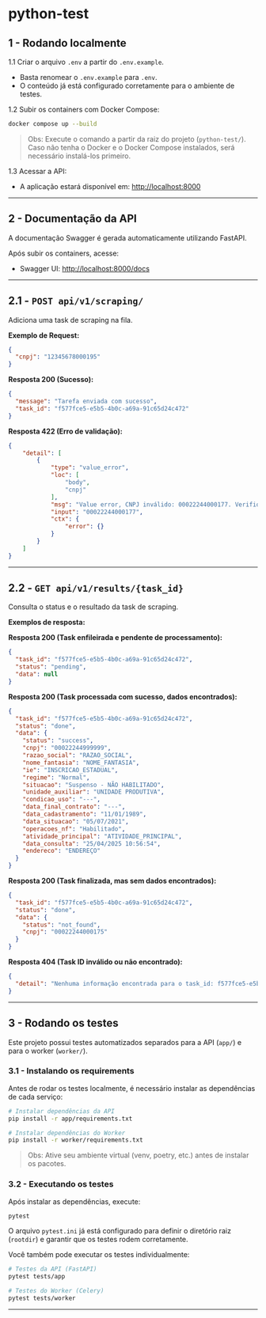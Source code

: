 # python-test

## 1 - Rodando localmente

1.1 Criar o arquivo `.env` a partir do `.env.example`.
- Basta renomear o `.env.example` para `.env`.
- O conteúdo já está configurado corretamente para o ambiente de testes.

1.2 Subir os containers com Docker Compose:

```bash
docker compose up --build
```

> Obs: Execute o comando a partir da raiz do projeto (`python-test/`). Caso não tenha o Docker e o Docker Compose instalados, será necessário instalá-los primeiro.

1.3 Acessar a API:

- A aplicação estará disponível em: [http://localhost:8000](http://localhost:8000)

---

## 2 - Documentação da API

A documentação Swagger é gerada automaticamente utilizando FastAPI.

Após subir os containers, acesse:

- Swagger UI: [http://localhost:8000/docs](http://localhost:8000/docs)

---

## 2.1 - `POST api/v1/scraping/`

Adiciona uma task de scraping na fila.

**Exemplo de Request:**

```json
{
  "cnpj": "12345678000195"
}
```

**Resposta 200 (Sucesso):**

```json
{
  "message": "Tarefa enviada com sucesso",
  "task_id": "f577fce5-e5b5-4b0c-a69a-91c65d24c472"
}
```

**Resposta 422 (Erro de validação):**

```json
{
    "detail": [
        {
            "type": "value_error",
            "loc": [
                "body",
                "cnpj"
            ],
            "msg": "Value error, CNPJ inválido: 00022244000177. Verifique se possui 14 dígitos e se estão corretos.",
            "input": "00022244000177",
            "ctx": {
                "error": {}
            }
        }
    ]
}
```

---

## 2.2 - `GET api/v1/results/{task_id}`

Consulta o status e o resultado da task de scraping.

**Exemplos de resposta:**

**Resposta 200 (Task enfileirada e pendente de processamento):**

```json
{
  "task_id": "f577fce5-e5b5-4b0c-a69a-91c65d24c472",
  "status": "pending",
  "data": null
}
```

**Resposta 200 (Task processada com sucesso, dados encontrados):**

```json
{
  "task_id": "f577fce5-e5b5-4b0c-a69a-91c65d24c472",
  "status": "done",
  "data": {
    "status": "success",
    "cnpj": "00022244999999",
    "razao_social": "RAZAO_SOCIAL",
    "nome_fantasia": "NOME_FANTASIA",
    "ie": "INSCRICAO_ESTADUAL",
    "regime": "Normal",
    "situacao": "Suspenso - NÃO HABILITADO",
    "unidade_auxiliar": "UNIDADE PRODUTIVA",
    "condicao_uso": "---",
    "data_final_contrato": "---",
    "data_cadastramento": "11/01/1989",
    "data_situacao": "05/07/2021",
    "operacoes_nf": "Habilitado",
    "atividade_principal": "ATIVIDADE_PRINCIPAL",
    "data_consulta": "25/04/2025 10:56:54",
    "endereco": "ENDEREÇO"
  }
}
```

**Resposta 200 (Task finalizada, mas sem dados encontrados):**

```json
{
  "task_id": "f577fce5-e5b5-4b0c-a69a-91c65d24c472",
  "status": "done",
  "data": {
    "status": "not_found",
    "cnpj": "00022244000175"
  }
}
```

**Resposta 404 (Task ID inválido ou não encontrado):**

```json
{
  "detail": "Nenhuma informação encontrada para o task_id: f577fce5-e5b5-4b0c-a69a-91c65d24c372"
}
```

---

## 3 - Rodando os testes

Este projeto possui testes automatizados separados para a API (`app/`) e para o worker (`worker/`).

### 3.1 - Instalando os requirements

Antes de rodar os testes localmente, é necessário instalar as dependências de cada serviço:

```bash
# Instalar dependências da API
pip install -r app/requirements.txt

# Instalar dependências do Worker
pip install -r worker/requirements.txt
```

> Obs: Ative seu ambiente virtual (venv, poetry, etc.) antes de instalar os pacotes.

### 3.2 - Executando os testes

Após instalar as dependências, execute:

```bash
pytest
```

O arquivo `pytest.ini` já está configurado para definir o diretório raiz (`rootdir`) e garantir que os testes rodem corretamente.

Você também pode executar os testes individualmente:

```bash
# Testes da API (FastAPI)
pytest tests/app

# Testes do Worker (Celery)
pytest tests/worker
```

---